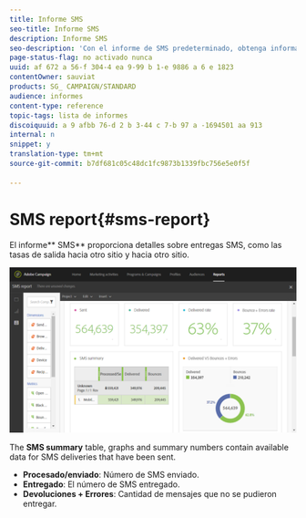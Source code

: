 ```yaml
---
title: Informe SMS
seo-title: Informe SMS
description: Informe SMS
seo-description: 'Con el informe de SMS predeterminado, obtenga información sobre el éxito de sus envíos SMS. '
page-status-flag: no activado nunca
uuid: af 672 a 56-f 304-4 ea 9-99 b 1-e 9886 a 6 e 1823
contentOwner: sauviat
products: SG_ CAMPAIGN/STANDARD
audience: informes
content-type: reference
topic-tags: lista de informes
discoiquuid: a 9 afbb 76-d 2 b 3-44 c 7-b 97 a -1694501 aa 913
internal: n
snippet: y
translation-type: tm+mt
source-git-commit: b7df681c05c48dc1fc9873b1339fbc756e5e0f5f

---
```



# SMS report{#sms-report}

El informe** SMS** proporciona detalles sobre entregas SMS, como las tasas de salida hacia otro sitio y hacia otro sitio.

![](assets/dynamic_report_sms.png)

The **SMS summary** table, graphs and summary numbers contain available data for SMS deliveries that have been sent.

* **Procesado/enviado**: Número de SMS enviado.
* **Entregado**: El número de SMS entregado.
* **Devoluciones + Errores**: Cantidad de mensajes que no se pudieron entregar.

